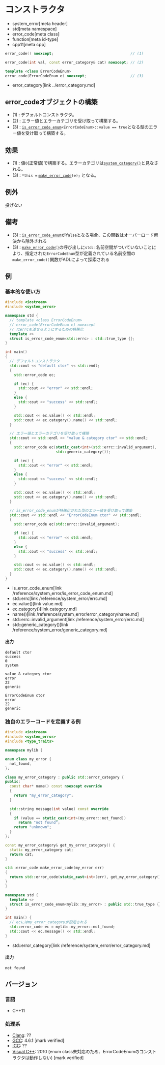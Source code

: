 # コンストラクタ
* system_error[meta header]
* std[meta namespace]
* error_code[meta class]
* function[meta id-type]
* cpp11[meta cpp]

```cpp
error_code() noexcept;                                   // (1)

error_code(int val, const error_category& cat) noexcept; // (2)

template <class ErrorCodeEnum>
error_code(ErrorCodeEnum e) noexcept;                    // (3)
```
* error_category[link ../error_category.md]

## error_codeオブジェクトの構築
- (1) : デフォルトコンストラクタ。
- (2) : エラー値とエラーカテゴリを受け取って構築する。
- (3) : [`is_error_code_enum`](../is_error_code_enum.md)`<ErrorCodeEnum>::value == true`となる型のエラー値を受け取って構築する。


## 効果
- (1) : 値`0`(正常値)で構築する。エラーカテゴリは[`system_category()`](../system_category.md)と見なされる。
- (3) : `*this =` [`make_error_code`](../make_error_code.md)`(e);` となる。


## 例外
投げない


## 備考
- (3) : [`is_error_code_enum`](../is_error_code_enum.md)が`false`となる場合、この関数はオーバーロード解決から除外される
- (3) : [`make_error_code()`](../make_error_code.md)の呼び出しに`std::`名前空間がついていないことにより、指定された`ErrorCodeEnum`型が定義されている名前空間の`make_error_code()`関数がADLによって探索される


## 例
### 基本的な使い方
```cpp example
#include <iostream>
#include <system_error>

namespace std {
  // template <class ErrorCodeEnum>
  // error_code(ErrorCodeEnum e) noexcept
  // にerrcを渡せるようにするための特殊化
  template <>
  struct is_error_code_enum<std::errc> : std::true_type {};
}

int main()
{
  // デフォルトコンストラクタ
  std::cout << "default ctor" << std::endl;
  {
    std::error_code ec;

    if (ec) {
      std::cout << "error" << std::endl;
    }
    else {
      std::cout << "success" << std::endl;
    }

    std::cout << ec.value() << std::endl;
    std::cout << ec.category().name() << std::endl;
  }

  // エラー値とエラーカテゴリを受け取って構築
  std::cout << std::endl << "value & category ctor" << std::endl;
  {
    std::error_code ec(static_cast<int>(std::errc::invalid_argument),
                       std::generic_category());

    if (ec) {
      std::cout << "error" << std::endl;
    }
    else {
      std::cout << "success" << std::endl;
    }

    std::cout << ec.value() << std::endl;
    std::cout << ec.category().name() << std::endl;
  }

  // is_error_code_enumが特殊化された型のエラー値を受け取って構築
  std::cout << std::endl << "ErrorCodeEnum ctor" << std::endl;
  {
    std::error_code ec(std::errc::invalid_argument);

    if (ec) {
      std::cout << "error" << std::endl;
    }
    else {
      std::cout << "success" << std::endl;
    }

    std::cout << ec.value() << std::endl;
    std::cout << ec.category().name() << std::endl;
  }
}
```
* is_error_code_enum[link /reference/system_error/is_error_code_enum.md]
* std::errc[link /reference/system_error/errc.md]
* ec.value()[link value.md]
* ec.category()[link category.md]
* name()[link /reference/system_error/error_category/name.md]
* std::errc::invalid_argument[link /reference/system_error/errc.md]
* std::generic_category()[link /reference/system_error/generic_category.md]

#### 出力
```
default ctor
success
0
system

value & category ctor
error
22
generic

ErrorCodeEnum ctor
error
22
generic
```

### 独自のエラーコードを定義する例
```cpp example
#include <iostream>
#include <system_error>
#include <type_traits>

namespace mylib {

enum class my_error {
  not_found,
};

class my_error_category : public std::error_category {
public:
  const char* name() const noexcept override
  {
    return "my_error_category";
  }

  std::string message(int value) const override
  {
    if (value == static_cast<int>(my_error::not_found))
      return "not found";
    return "unknown";
  }
};

const my_error_category& get_my_error_category() {
  static my_error_category cat;
  return cat;
}

std::error_code make_error_code(my_error err)
{
  return std::error_code(static_cast<int>(err), get_my_error_category());
}
}

namespace std {
  template <>
  struct is_error_code_enum<mylib::my_error> : public std::true_type {};
}

int main() {
  // ecにはmy_error_categoryが設定される
  std::error_code ec = mylib::my_error::not_found;
  std::cout << ec.message() << std::endl;
}
```
* std::error_category[link /reference/system_error/error_category.md]

#### 出力
```
not found
```

## バージョン
### 言語
- C++11

### 処理系
- [Clang](/implementation.md#clang): ??
- [GCC](/implementation.md#gcc): 4.6.1 [mark verified]
- [ICC](/implementation.md#icc): ??
- [Visual C++](/implementation.md#visual_cpp): 2010 (enum class未対応のため、ErrorCodeEnumのコンストラクタは動作しない) [mark verified]
